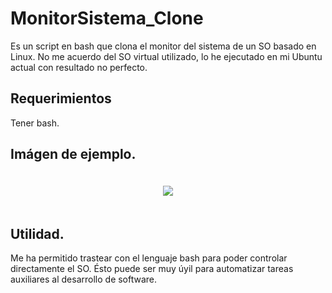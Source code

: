 # MonitorSistema_Clone

Es un script en bash que clona el monitor del sistema de un SO basado en Linux. No me acuerdo del SO virtual utilizado, lo he ejecutado en mi Ubuntu actual con resultado no perfecto. 

##  Requerimientos

Tener bash.

## Imágen de ejemplo. 

<p align="center">
  <img src="https://i.postimg.cc/1z5Xk4tW/Clon-Monitor-del-sistema.png" style="padding: 20px;">
</p>


##  Utilidad.

Me ha permitido trastear con el lenguaje bash para poder controlar directamente el SO. Ésto puede ser muy úyil para automatizar tareas auxiliares al desarrollo de software. 
